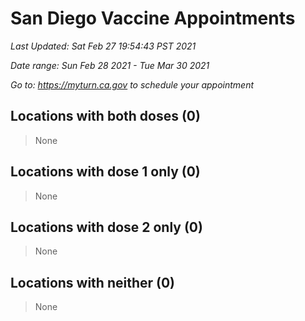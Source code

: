 # San Diego Vaccine Appointments
*Last Updated: Sat Feb 27 19:54:43 PST 2021*

*Date range: Sun Feb 28 2021 - Tue Mar 30 2021*

*Go to: <https://myturn.ca.gov> to schedule your appointment*


## Locations with both doses (0)

>None

## Locations with dose 1 only (0)

>None

## Locations with dose 2 only (0)

>None

## Locations with neither (0)

>None

